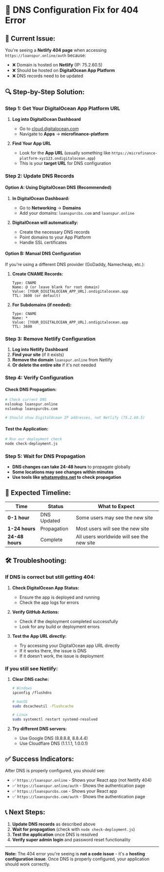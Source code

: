 # 🔧 DNS Configuration Fix for 404 Error

## 🚨 **Current Issue:**
You're seeing a **Netlify 404 page** when accessing `https://loanspur.online/auth` because:
- ❌ Domain is hosted on **Netlify** (IP: 75.2.60.5)
- ❌ Should be hosted on **DigitalOcean App Platform**
- ❌ DNS records need to be updated

## 🔍 **Step-by-Step Solution:**

### **Step 1: Get Your DigitalOcean App Platform URL**

1. **Log into DigitalOcean Dashboard**
   - Go to [cloud.digitalocean.com](https://cloud.digitalocean.com)
   - Navigate to **Apps** → **microfinance-platform**

2. **Find Your App URL**
   - Look for the **App URL** (usually something like `https://microfinance-platform-xyz123.ondigitalocean.app`)
   - This is your **target URL** for DNS configuration

### **Step 2: Update DNS Records**

#### **Option A: Using DigitalOcean DNS (Recommended)**

1. **In DigitalOcean Dashboard:**
   - Go to **Networking** → **Domains**
   - Add your domains: `loanspurcbs.com` and `loanspur.online`

2. **DigitalOcean will automatically:**
   - Create the necessary DNS records
   - Point domains to your App Platform
   - Handle SSL certificates

#### **Option B: Manual DNS Configuration**

If you're using a different DNS provider (GoDaddy, Namecheap, etc.):

1. **Create CNAME Records:**
   ```
   Type: CNAME
   Name: @ (or leave blank for root domain)
   Value: [YOUR_DIGITALOCEAN_APP_URL].ondigitalocean.app
   TTL: 3600 (or default)
   ```

2. **For Subdomains (if needed):**
   ```
   Type: CNAME
   Name: *
   Value: [YOUR_DIGITALOCEAN_APP_URL].ondigitalocean.app
   TTL: 3600
   ```

### **Step 3: Remove Netlify Configuration**

1. **Log into Netlify Dashboard**
2. **Find your site** (if it exists)
3. **Remove the domain** `loanspur.online` from Netlify
4. **Or delete the entire site** if it's not needed

### **Step 4: Verify Configuration**

#### **Check DNS Propagation:**
```bash
# Check current DNS
nslookup loanspur.online
nslookup loanspurcbs.com

# Should show DigitalOcean IP addresses, not Netlify (75.2.60.5)
```

#### **Test the Application:**
```bash
# Run our deployment check
node check-deployment.js
```

### **Step 5: Wait for DNS Propagation**

- **DNS changes can take 24-48 hours** to propagate globally
- **Some locations may see changes within minutes**
- **Use tools like [whatsmydns.net](https://whatsmydns.net) to check propagation**

## 🔄 **Expected Timeline:**

| Time | Status | What to Expect |
|------|--------|----------------|
| **0-1 hour** | DNS Updated | Some users may see the new site |
| **1-24 hours** | Propagation | Most users will see the new site |
| **24-48 hours** | Complete | All users worldwide will see the new site |

## 🛠️ **Troubleshooting:**

### **If DNS is correct but still getting 404:**

1. **Check DigitalOcean App Status:**
   - Ensure the app is deployed and running
   - Check the app logs for errors

2. **Verify GitHub Actions:**
   - Check if the deployment completed successfully
   - Look for any build or deployment errors

3. **Test the App URL directly:**
   - Try accessing your DigitalOcean app URL directly
   - If it works there, the issue is DNS
   - If it doesn't work, the issue is deployment

### **If you still see Netlify:**

1. **Clear DNS cache:**
   ```bash
   # Windows
   ipconfig /flushdns
   
   # macOS
   sudo dscacheutil -flushcache
   
   # Linux
   sudo systemctl restart systemd-resolved
   ```

2. **Try different DNS servers:**
   - Use Google DNS (8.8.8.8, 8.8.4.4)
   - Use Cloudflare DNS (1.1.1.1, 1.0.0.1)

## ✅ **Success Indicators:**

After DNS is properly configured, you should see:

- ✅ `https://loanspur.online` - Shows your React app (not Netlify 404)
- ✅ `https://loanspur.online/auth` - Shows the authentication page
- ✅ `https://loanspurcbs.com` - Shows your React app
- ✅ `https://loanspurcbs.com/auth` - Shows the authentication page

## 📞 **Next Steps:**

1. **Update DNS records** as described above
2. **Wait for propagation** (check with `node check-deployment.js`)
3. **Test the application** once DNS is resolved
4. **Verify super admin login** and password reset functionality

---

**Note:** The 404 error you're seeing is **not a code issue** - it's a **hosting configuration issue**. Once DNS is properly configured, your application should work correctly.
